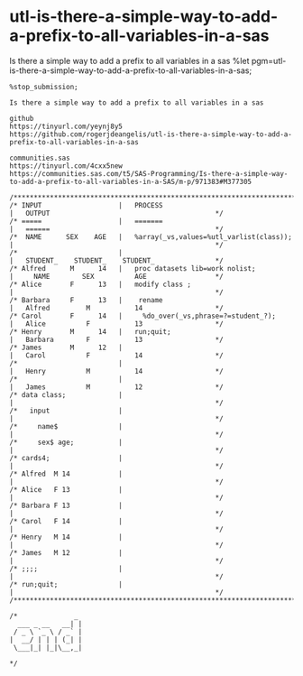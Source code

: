 # utl-is-there-a-simple-way-to-add-a-prefix-to-all-variables-in-a-sas
Is there a simple way to add a prefix to all variables in a sas
    %let pgm=utl-is-there-a-simple-way-to-add-a-prefix-to-all-variables-in-a-sas;

    %stop_submission;

    Is there a simple way to add a prefix to all variables in a sas

    github
    https://tinyurl.com/yeynj8y5
    https://github.com/rogerjdeangelis/utl-is-there-a-simple-way-to-add-a-prefix-to-all-variables-in-a-sas

    communities.sas
    https://tinyurl.com/4cxx5new
    https://communities.sas.com/t5/SAS-Programming/Is-there-a-simple-way-to-add-a-prefix-to-all-variables-in-a-SAS/m-p/971383#M377305

    /**************************************************************************************************************************/
    /* INPUT                   |   PROCESS                                 |   OUTPUT                                         */
    /* =====                   |   =======                                 |   ======                                         */
    /*  NAME      SEX    AGE   |   %array(_vs,values=%utl_varlist(class)); |                                                  */
    /*                         |                                           |   STUDENT_    STUDENT_    STUDENT_               */
    /* Alfred      M      14   |   proc datasets lib=work nolist;          |     NAME        SEX          AGE                 */
    /* Alice       F      13   |   modify class ;                          |                                                  */
    /* Barbara     F      13   |    rename                                 |   Alfred         M           14                  */
    /* Carol       F      14   |     %do_over(_vs,phrase=?=student_?);     |   Alice          F           13                  */
    /* Henry       M      14   |   run;quit;                               |   Barbara        F           13                  */
    /* James       M      12   |                                           |   Carol          F           14                  */
    /*                         |                                           |   Henry          M           14                  */
    /*                         |                                           |   James          M           12                  */
    /* data class;             |                                           |                                                  */
    /*   input                 |                                           |                                                  */
    /*     name$               |                                           |                                                  */
    /*     sex$ age;           |                                           |                                                  */
    /* cards4;                 |                                           |                                                  */
    /* Alfred  M 14            |                                           |                                                  */
    /* Alice   F 13            |                                           |                                                  */
    /* Barbara F 13            |                                           |                                                  */
    /* Carol   F 14            |                                           |                                                  */
    /* Henry   M 14            |                                           |                                                  */
    /* James   M 12            |                                           |                                                  */
    /* ;;;;                    |                                           |                                                  */
    /* run;quit;               |                                           |                                                  */
    /**************************************************************************************************************************/

    /*              _
      ___ _ __   __| |
     / _ \ `_ \ / _` |
    |  __/ | | | (_| |
     \___|_| |_|\__,_|

    */
